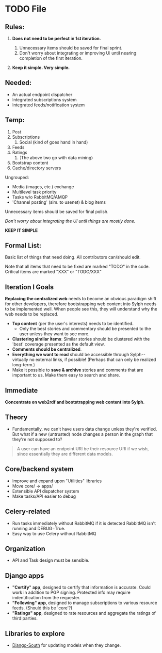 TODO File
=========

Rules:
------
1. **Does not need to be perfect in 1st iteration.**
	1. Unnecessary items should be saved for final sprint.
	2. Don't worry about integrating or improving UI until nearing
	   completion of the first iteration.

2. **Keep it simple. Very simple.**

Needed:
-------
* An actual endpoint dispatcher
* Integrated subscriptions system
* Integrated feeds/notification system

Temp:
-----

1. Post
2. Subscriptions
	1. Social (kind of goes hand in hand)
3. Feeds
4. Ratings
	1. (The above two go with data mining)
5. Bootstrap content
6. Cache/directory servers

Ungrouped:

* Media (images, etc.) exchange
* Multilevel task priority
* Tasks w/o RabbitMQ/AMQP
* 'Channel posting' (sim. to usenet) & blog items

Unnecessary items should be saved for final polish. 

_Don't worry about integrating the UI until things are mostly done._

**KEEP IT SIMPLE**

Formal List:
------------

Basic list of things that need doing. All contributors can/should edit.

Note that all items that need to be fixed are marked "TODO" in the code.
Critical items are marked "XXX" or "TODO/XXX"

Iteration I Goals
-----------------
**Replacing the centralized web** needs to become an obvious paradigm shift for
other developers, therefore bootstrapping web content into Sylph needs to be 
implemented well. When people see this, they will understand why the web needs
to be replaced. 

* **Top content** (per the user's interests) needs to be identified. 
	* Only the best stories and commentary should be presented to the user 
	  unless they want to see more. 
* **Clustering similar items**: Similar stories should be clustered with 
  the 'best' coverage presented as the default view. 
* **Comments should be centralized**.
* **Everything we want to read** should be accessible through Sylph--virtually 
  no external links, if possible! (Perhaps that can only be realized 
  long-term.)
* Make it possible to **save & archive** stories and comments that are 
  important to us. Make them easy to search and share.

Immediate
---------
**Concentrate on web2rdf and bootstrapping web content into Sylph.**

Theory
------
* Fundamentally, we can't have users data change unless they're verified. But
  what if a new (untrusted) node changes a person in the graph that they're 
  not supposed to?

> A user can have an endpoint URI be their resource URI if we wish, since 
> essentially they are different data models. 


Core/backend system
-------------------
* Improve and expand upon "Utilities" libraries
* Move core/ -> apps/
* Extensible API dispatcher system
* Make tasks/API easier to debug

Celery-related
--------------
* Run tasks immediately without RabbitMQ if it is detected RabbitMQ isn't 
  running and DEBUG=True.
* Easy way to use Celery without RabbitMQ

Organization
------------
* API and Task design must be sensible.

Django apps
-----------
* **"Certify" app**, designed to certify that information is accurate. Could 
  work in addition to PGP signing. Protected info may require indentification 
  from the requester. 
* **"Following" app**, designed to manage subscriptions to various resource
  feeds. (Should this be 'core'?)
* **"Ratings" app**, designed to rate resources and aggregate the ratings of
  third parties.

Libraries to explore
--------------------
* [Django-South](http://south.aeracode.org/) for updating models when they 
  change. 
